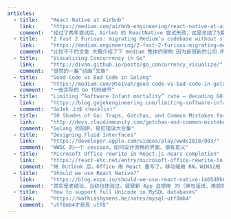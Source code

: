 ```yaml
---
articles:
  - title:    "React Native at Airbnb"
    link:     "https://medium.com/airbnb-engineering/react-native-at-airbnb-f95aa460be1c"
    comment:  "经过了两年尝试后，Airbnb 的 ReactNative 尝试失败，这里总结了5篇文章值得一看。"
  - title:    "2 Fast 2 Furious: migrating Medium’s codebase without slowing down"
    link:     "https://medium.engineering/2-fast-2-furious-migrating-mediums-codebase-without-slowing-down-84b1e33d81f4"
    comment:  "比较不干的文章 大概介绍了下 medium 整体的架构 因为是很新的公司 所以非常 modern"
  - title:    "Visualizing Concurrency in Go"
    link:     "http://divan.github.io/posts/go_concurrency_visualize/"
    comment:  "很赞的一篇“动画”文章"
  - title:    "Good Code vs Bad Code in Golang"
    link:     "https://medium.com/@teivah/good-code-vs-bad-code-in-golang-84cb3c5da49d"
    comment:  "一些实际的 Go 代码细节"
  - title:    "Limiting “Software Infant mortality” rate — decoding GO-JEK’s Deployment Checklist"
    link:     "https://blog.gojekengineering.com/limiting-software-infant-mortality-rate-decoding-gojek-deployment-checklist-1c6cc3e28df"
    comment:  "GoJek 上线 checklist"
  - title:    "50 Shades of Go: Traps, Gotchas, and Common Mistakes for New Golang Devs"
    link:     "http://devs.cloudimmunity.com/gotchas-and-common-mistakes-in-go-golang/"
    comment:  "Golang 的陷阱、易犯错误大合集"
  - title:    "Designing Fluid Interfaces"
    link:     "https://developer.apple.com/videos/play/wwdc2018/803/"
    comment:  "WWDC 的一个 session，如何设计流畅的界面，很有意义"
  - title:    "Microsoft Office rewrite in React.js nears completion"
    link:     "https://react-etc.net/entry/microsoft-office-rewrite-to-react-js-nears-completion"
    comment:  "继 Outlook 后，Office 用 React 重写了。移动端用 RN，WIN32用 Electron。这不就是变酷了吗？"
  - title:    "Should we use React Native?"
    link:     "https://blog.expo.io/should-we-use-react-native-1465d8b607ac"
    comment:  "其实是老结论，当初也体验过。就是新 App 且想用 JS（换句话说，用前端人力），用 RN。已有 app 的简单页面可以用，复杂的就别用了。"
  - title:    "How to support full Unicode in MySQL databases"
    link:     "https://mathiasbynens.be/notes/mysql-utf8mb4"
    comment:  "utf8mb4才是真 utf8"
---
```

